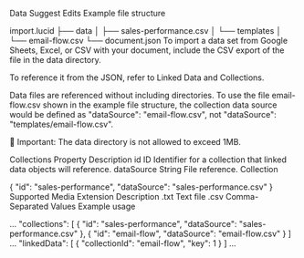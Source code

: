 Data
Suggest Edits
Example file structure

import.lucid
├── data
│   ├── sales-performance.csv
│   └── templates
│       └── email-flow.csv
└── document.json
To import a data set from Google Sheets, Excel, or CSV with your document, include the CSV export of the file in the data directory.

To reference it from the JSON, refer to Linked Data and Collections.

Data files are referenced without including directories. To use the file email-flow.csv shown in the example file structure, the collection data source would be defined as "dataSource": "email-flow.csv", not "dataSource": "templates/email-flow.csv".

🚧
Important: The data directory is not allowed to exceed 1MB.

Collections
Property	Description
id	ID
Identifier for a collection that linked data objects will reference.
dataSource	String
File reference.
Collection

{
  "id": "sales-performance",
  "dataSource": "sales-performance.csv"
}
Supported Media
Extension	Description
.txt	Text file
.csv	Comma-Separated Values
Example usage

...
    "collections": [
        {
            "id": "sales-performance",
            "dataSource": "sales-performance.csv"
        },
        {
            "id": "email-flow",
            "dataSource": "email-flow.csv"
        }
    ]
...
    "linkedData": [
        {
            "collectionId": "email-flow",
            "key": 1
        }
    ]
...